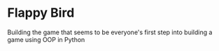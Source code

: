 # Flappy Bird
Building the game that seems to be everyone's first step into building a game using OOP in Python
